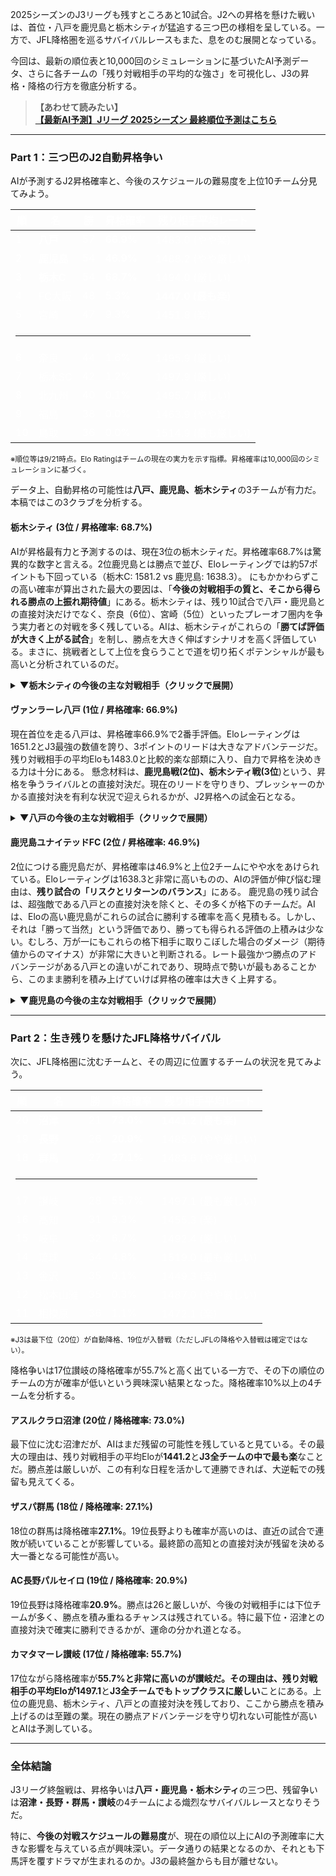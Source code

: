 2025シーズンのJ3リーグも残すところあと10試合。J2への昇格を懸けた戦いは、首位・八戸を鹿児島と栃木シティが猛追する三つ巴の様相を呈している。一方で、JFL降格圏を巡るサバイバルレースもまた、息をのむ展開となっている。

今回は、最新の順位表と10,000回のシミュレーションに基づいたAI予測データ、さらに各チームの「残り対戦相手の平均的な強さ」を可視化し、J3の昇格・降格の行方を徹底分析する。

> **【あわせて読みたい】**<br>
> <a href="#/prediction" onclick="event.preventDefault(); window.showPage('prediction');"><strong>【最新AI予測】Jリーグ 2025シーズン 最終順位予測はこちら</strong></a>

***

### Part 1：三つ巴のJ2自動昇格争い

AIが予測するJ2昇格確率と、今後のスケジュールの難易度を上位10チーム分見てみよう。

<div class="table-container">
  <table style="color: #ffffff;">
    <thead>
      <tr>
        <th>順</th>
        <th>名</th>
        <th>勝</th>
        <th><strong>昇格確率</strong></th>
        <th>残り相手平均レート</th>
      </tr>
    </thead>
    <tbody>
      <tr>
        <td>1</td>
        <td><strong>八戸</strong></td>
        <td>57</td>
        <td><strong>66.9%</strong></td>
        <td>1483.0 (やや楽)</td>
      </tr>
      <tr>
        <td>2</td>
        <td><strong>鹿児島</strong></td>
        <td>54</td>
        <td><strong>46.9%</strong></td>
        <td>1488.2 (やや厳しい)</td>
      </tr>
      <tr>
        <td>3</td>
        <td><strong>栃木C</strong></td>
        <td>54</td>
        <td><strong>68.7%</strong></td>
        <td>1494.0 (厳しい)</td>
      </tr>
      <tr>
        <td>4</td>
        <td>FC大阪</td>
        <td>48</td>
        <td>5.3%</td>
        <td><strong>1447.0 (最も楽)</strong></td>
      </tr>
      <tr>
        <td>5</td>
        <td>宮崎</td>
        <td>47</td>
        <td>9.3%</td>
        <td>1451.8 (楽)</td>
      </tr>
       <tr class="separator-row"><td colspan="5"><hr></td></tr>
      <tr>
        <td>6</td>
        <td>奈良</td>
        <td>44</td>
        <td>1.6%</td>
        <td>1495.9 (厳しい)</td>
      </tr>
      <tr>
        <td>7</td>
        <td>栃木SC</td>
        <td>42</td>
        <td>1.2%</td>
        <td>1497.9 (厳しい)</td>
      </tr>
      <tr>
        <td>8</td>
        <td>北九州</td>
        <td>40</td>
        <td>0.1%</td>
        <td>1495.7 (厳しい)</td>
      </tr>
      <tr>
        <td>9</td>
        <td>福島</td>
        <td>38</td>
        <td>0.0%</td>
        <td>1463.9 (やや楽)</td>
      </tr>
      <tr>
        <td>10</td>
        <td>鳥取</td>
        <td>36</td>
        <td>0.0%</td>
        <td>1514.9 (最も厳しい)</td>
      </tr>
    </tbody>
  </table>
</div>
<small>※順位等は9/21時点。Elo Ratingはチームの現在の実力を示す指標。昇格確率は10,000回のシミュレーションに基づく。</small>

データ上、自動昇格の可能性は**八戸、鹿児島、栃木シティ**の3チームが有力だ。本稿ではこの3クラブを分析する。

#### 栃木シティ (3位 / 昇格確率: 68.7%)
AIが昇格最有力と予測するのは、現在3位の栃木シティだ。昇格確率68.7%は驚異的な数字と言える。2位鹿児島とは勝点で並び、Eloレーティングでは約57ポイントも下回っている（栃木C: 1581.2 vs 鹿児島: 1638.3）。
にもかかわらずこの高い確率が算出された最大の要因は、「**今後の対戦相手の質と、そこから得られる勝点の上振れ期待値**」にある。栃木シティは、残り10試合で八戸・鹿児島との直接対決だけでなく、奈良（6位）、宮崎（5位）といったプレーオフ圏内を争う実力者との対戦を多く残している。AIは、栃木シティがこれらの「**勝てば評価が大きく上がる試合**」を制し、勝点を大きく伸ばすシナリオを高く評価している。まさに、挑戦者として上位を食らうことで道を切り拓くポテンシャルが最も高いと分析されているのだ。

<details>
<summary><strong>▼栃木シティの今後の主な対戦相手（クリックで展開）</strong></summary>
<div class="schedule-table">

| 節 | 対戦相手 | 相手Elo |
|:---|:---|---:|
| 29節 (H) | ガイナーレ鳥取 | 1454.5 |
| 30節 (A) | 鹿児島ユナイテッドFC | 1638.3 |
| 31節 (H) | 奈良クラブ | 1525.7 |
| 32節 (A) | テゲバジャーロ宮崎 | 1565.0 |
| 33節 (H) | ヴァンラーレ八戸 | 1651.2 |

</div>
</details>

#### ヴァンラーレ八戸 (1位 / 昇格確率: 66.9%)
現在首位を走る八戸は、昇格確率66.9%で2番手評価。Eloレーティングは1651.2とJ3最強の数値を誇り、3ポイントのリードは大きなアドバンテージだ。残り対戦相手の平均Eloも1483.0と比較的楽な部類に入り、自力で昇格を決めきる力は十分にある。
懸念材料は、**鹿児島戦(2位)、栃木シティ戦(3位**)という、昇格を争うライバルとの直接対決だ。現在のリードを守りきり、プレッシャーのかかる直接対決を有利な状況で迎えられるかが、J2昇格への試金石となる。

<details>
<summary><strong>▼八戸の今後の主な対戦相手（クリックで展開）</strong></summary>
<div class="schedule-table">

| 節 | 対戦相手 | 相手Elo |
|:---|:---|---:|
| 29節 (H) | 鹿児島ユナイテッドFC | 1638.3 |
| 30節 (A) | SC相模原 | 1480.1 |
| 31節 (A) | ザスパ群馬 | 1373.1 |
| 32節 (H) | 栃木SC | 1539.5 |
| 33節 (A) | 栃木シティ | 1581.2 |

</div>
</details>

#### 鹿児島ユナイテッドFC (2位 / 昇格確率: 46.9%)
2位につける鹿児島だが、昇格確率は46.9%と上位2チームにやや水をあけられている。Eloレーティングは1638.3と非常に高いものの、AIの評価が伸び悩む理由は、**残り試合の「リスクとリターンのバランス**」にある。
鹿児島の残り試合は、超強敵である八戸との直接対決を除くと、その多くが格下のチームだ。AIは、Eloの高い鹿児島がこれらの試合に勝利する確率を高く見積もる。しかし、それは「勝って当然」という評価であり、勝っても得られる評価の上積みは少ない。むしろ、万が一にもこれらの格下相手に取りこぼした場合のダメージ（期待値からのマイナス）が非常に大きいと判断される。レート最強かつ勝点のアドバンテージがある八戸との違いがこれであり、現時点で勢いが最もあることから、このまま勝利を積み上げていけば昇格の確率は大きく上昇する。

<details>
<summary><strong>▼鹿児島の今後の主な対戦相手（クリックで展開）</strong></summary>
<div class="schedule-table">

| 節 | 対戦相手 | 相手Elo |
|:---|:---|---:|
| 29節 (A) | ヴァンラーレ八戸 | 1651.2 |
| 30節 (H) | 栃木シティ | 1581.2 |
| 31節 (A) | ギラヴァンツ北九州 | 1449.4 |
| 32節 (H) | ガイナーレ鳥取 | 1454.5 |
| 33節 (A) | FC岐阜 | 1437.6 |

</div>
</details>

***

### Part 2：生き残りを懸けたJFL降格サバイバル

次に、JFL降格圏に沈むチームと、その周辺に位置するチームの状況を見てみよう。

<div class="table-container">
  <table style="color: #ffffff;">
    <thead>
      <tr>
        <th>順</th>
        <th>名</th>
        <th>勝</th>
        <th><strong>降格確率</strong></th>
        <th>残り相手平均レート</th>
      </tr>
    </thead>
    <tbody>
      <tr>
        <td>20</td>
        <td><strong>沼津</strong></td>
        <td>21</td>
        <td><strong>73.0%</strong></td>
        <td><strong>1441.2 (最も楽)</strong></td>
      </tr>
      <tr>
        <td>19</td>
        <td><strong>長野</strong></td>
        <td>26</td>
        <td><strong>20.9%</strong></td>
        <td>1485.0 (やや厳しい)</td>
      </tr>
      <tr>
        <td>18</td>
        <td><strong>群馬</strong></td>
        <td>27</td>
        <td><strong>27.1%</strong></td>
        <td>1483.6 (やや厳しい)</td>
      </tr>
       <tr class="separator-row"><td colspan="5"><hr></td></tr>
      <tr>
        <td>17</td>
        <td>讃岐</td>
        <td>28</td>
        <td>55.7%</td>
        <td>1497.1 (最も厳しい)</td>
      </tr>
      <tr>
        <td>16</td>
        <td>高知</td>
        <td>31</td>
        <td>9.3%</td>
        <td>1455.3 (楽)</td>
      </tr>
      <tr>
        <td>15</td>
        <td>岐阜</td>
        <td>32</td>
        <td>6.7%</td>
        <td>1492.4 (厳しい)</td>
      </tr>
      <tr>
        <td>14</td>
        <td>琉球</td>
        <td>34</td>
        <td>4.8%</td>
        <td>1519.0 (最も厳しい)</td>
      </tr>
      <tr>
        <td>13</td>
        <td>金沢</td>
        <td>35</td>
        <td>0.1%</td>
        <td>1449.3 (楽)</td>
      </tr>
      <tr>
        <td>12</td>
        <td>松本山雅</td>
        <td>35</td>
        <td>0.3%</td>
        <td>1487.0 (やや厳しい)</td>
      </tr>
      <tr>
        <td>11</td>
        <td>相模原</td>
        <td>36</td>
        <td>1.1%</td>
        <td>1472.1 (楽)</td>
      </tr>
    </tbody>
  </table>
</div>
<small>※J3は最下位（20位）が自動降格、19位が入替戦（ただしJFLの降格や入替戦は確定ではない）。</small>

降格争いは17位讃岐の降格確率が55.7%と高く出ている一方で、その下の順位のチームの方が確率が低いという興味深い結果となった。降格確率10%以上の4チームを分析する。

#### アスルクラロ沼津 (20位 / 降格確率: 73.0%)
最下位に沈む沼津だが、AIはまだ残留の可能性を残していると見ている。その最大の理由は、残り対戦相手の平均Eloが**1441.2**と**J3全チームの中で最も楽**なことだ。勝点差は厳しいが、この有利な日程を活かして連勝できれば、大逆転での残留も見えてくる。

#### ザスパ群馬 (18位 / 降格確率: 27.1%)
18位の群馬は降格確率**27.1%**。19位長野よりも確率が高いのは、直近の試合で連敗が続いていることが影響している。最終節の高知との直接対決が残留を決める大一番となる可能性が高い。

#### AC長野パルセイロ (19位 / 降格確率: 20.9%)
19位長野は降格確率**20.9%**。勝点は26と厳しいが、今後の対戦相手には下位チームが多く、勝点を積み重ねるチャンスは残されている。特に最下位・沼津との直接対決で確実に勝利できるかが、運命の分かれ道となる。

#### カマタマーレ讃岐 (17位 / 降格確率: 55.7%)
17位ながら降格確率が**55.7%**と非常に高いのが讃岐だ。その理由は、残り対戦相手の平均Eloが**1497.1**と**J3全チームでもトップクラスに厳しい**ことにある。上位の鹿児島、栃木シティ、八戸との直接対決を残しており、ここから勝点を積み上げるのは至難の業。現在の勝点アドバンテージを守り切れない可能性が高いとAIは予測している。

***

### 全体結論

J3リーグ終盤戦は、昇格争いは**八戸・鹿児島・栃木シティ**の三つ巴、残留争いは**沼津・長野・群馬・讃岐**の4チームによる熾烈なサバイバルレースとなりそうだ。

特に、**今後の対戦スケジュールの難易度**が、現在の順位以上にAIの予測確率に大きな影響を与えている点が興味深い。データ通りの結果となるのか、それとも下馬評を覆すドラマが生まれるのか。J3の最終盤からも目が離せない。